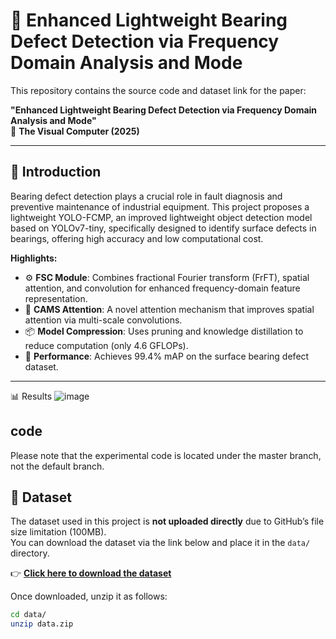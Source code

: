 # 🧠 Enhanced Lightweight Bearing Defect Detection via Frequency Domain Analysis and Mode

This repository contains the source code and dataset link for the paper:

**"Enhanced Lightweight Bearing Defect Detection via Frequency Domain Analysis and Mode"**  
📌  **The Visual Computer (2025)**

---

## 📌 Introduction

Bearing defect detection plays a crucial role in fault diagnosis and preventive maintenance of industrial equipment. This project proposes a lightweight YOLO-FCMP, an improved lightweight object detection model based on YOLOv7-tiny, specifically designed to identify surface defects in bearings, offering high accuracy and low computational cost.

**Highlights:**
- ⚙️ **FSC Module**: Combines fractional Fourier transform (FrFT), spatial attention, and convolution for enhanced frequency-domain feature representation.
- 🧩 **CAMS Attention**: A novel attention mechanism that improves spatial attention via multi-scale convolutions.
- 📦 **Model Compression**: Uses pruning and knowledge distillation to reduce computation (only 4.6 GFLOPs).
- 🎯 **Performance**: Achieves 99.4% mAP on the surface bearing defect dataset.

---

📊 Results
![image](https://github.com/user-attachments/assets/ef3d2c85-334b-44cc-a93e-3ad20b7efafe)


## code
Please note that the experimental code is located under the master branch, not the default branch. 



## 📁 Dataset

The dataset used in this project is **not uploaded directly** due to GitHub’s file size limitation (100MB).  
You can download the dataset via the link below and place it in the `data/` directory.

👉 [**Click here to download the dataset**](https://pan.quark.cn/s/4777df5dac7b)


Once downloaded, unzip it as follows:

```bash
cd data/
unzip data.zip

